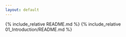 ```yaml
---
layout: default
---
```


{% include_relative README.md %}
{% include_relative 01_Introduction/README.md %}
